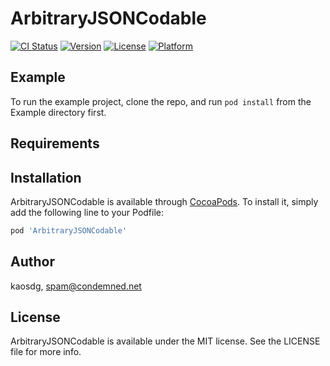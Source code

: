 # ArbitraryJSONCodable

[![CI Status](http://img.shields.io/travis/kaosdg/ArbitraryJSONCodable.svg?style=flat)](https://travis-ci.org/kaosdg/ArbitraryJSONCodable)
[![Version](https://img.shields.io/cocoapods/v/ArbitraryJSONCodable.svg?style=flat)](http://cocoapods.org/pods/ArbitraryJSONCodable)
[![License](https://img.shields.io/cocoapods/l/ArbitraryJSONCodable.svg?style=flat)](http://cocoapods.org/pods/ArbitraryJSONCodable)
[![Platform](https://img.shields.io/cocoapods/p/ArbitraryJSONCodable.svg?style=flat)](http://cocoapods.org/pods/ArbitraryJSONCodable)

## Example

To run the example project, clone the repo, and run `pod install` from the Example directory first.

## Requirements

## Installation

ArbitraryJSONCodable is available through [CocoaPods](http://cocoapods.org). To install
it, simply add the following line to your Podfile:

```ruby
pod 'ArbitraryJSONCodable'
```

## Author

kaosdg, spam@condemned.net

## License

ArbitraryJSONCodable is available under the MIT license. See the LICENSE file for more info.
